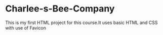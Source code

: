 # Charlee-s-Bee-Company
This is my first HTML project for this course.It uses basic HTML and CSS with use of Favicon
